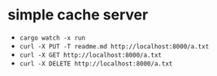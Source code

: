 # simple cache server
- `cargo watch -x run`
- `curl -X PUT -T readme.md http://localhost:8000/a.txt`
- `curl -X GET http://localhost:8000/a.txt`
- `curl -X DELETE http://localhost:8000/a.txt`

